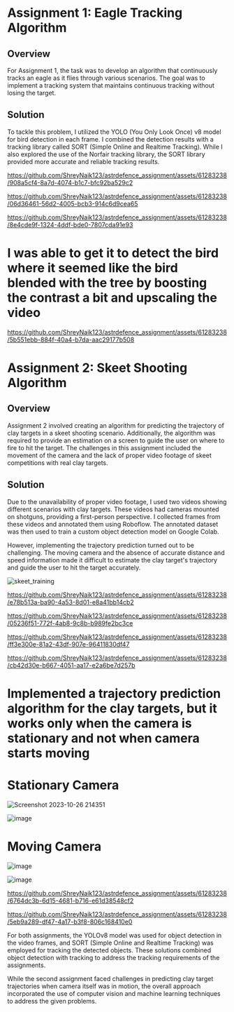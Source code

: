 # Assignment 1: Eagle Tracking Algorithm

## Overview
For Assignment 1, the task was to develop an algorithm that continuously tracks an eagle as it flies through various scenarios. The goal was to implement a tracking system that maintains continuous tracking without losing the target.

## Solution
To tackle this problem, I utilized the YOLO (You Only Look Once) v8 model for bird detection in each frame. I combined the detection results with a tracking library called SORT (Simple Online and Realtime Tracking). While I also explored the use of the Norfair tracking library, the SORT library provided more accurate and reliable tracking results.

https://github.com/ShreyNaik123/astrdefence_assignment/assets/61283238/908a5cf4-8a7d-4074-b1c7-bfc92ba529c2

https://github.com/ShreyNaik123/astrdefence_assignment/assets/61283238/06d36461-56d2-4005-bcb3-914c6d9cea65


https://github.com/ShreyNaik123/astrdefence_assignment/assets/61283238/8e4cde9f-1324-4ddf-bde0-7807cda91e93

# I was able to get it to detect the bird where it seemed like the bird blended with the tree by boosting the contrast a bit and upscaling the video

https://github.com/ShreyNaik123/astrdefence_assignment/assets/61283238/5b551ebb-884f-40a4-b7da-aac29177b508






# Assignment 2: Skeet Shooting Algorithm

## Overview
Assignment 2 involved creating an algorithm for predicting the trajectory of clay targets in a skeet shooting scenario. Additionally, the algorithm was required to provide an estimation on a screen to guide the user on where to fire to hit the target. The challenges in this assignment included the movement of the camera and the lack of proper video footage of skeet competitions with real clay targets.

## Solution
Due to the unavailability of proper video footage, I used two videos showing different scenarios with clay targets. These videos had cameras mounted on shotguns, providing a first-person perspective. I collected frames from these videos and annotated them using Roboflow. The annotated dataset was then used to train a custom object detection model on Google Colab.

However, implementing the trajectory prediction turned out to be challenging. The moving camera and the absence of accurate distance and speed information made it difficult to estimate the clay target's trajectory and guide the user to hit the target accurately.

![skeet_training](https://github.com/ShreyNaik123/astrdefence_assignment/assets/61283238/281c9ed9-6f99-4af8-bc51-432441ad05e6)



https://github.com/ShreyNaik123/astrdefence_assignment/assets/61283238/e78b513a-ba90-4a53-8d01-e8a41bb14cb2


https://github.com/ShreyNaik123/astrdefence_assignment/assets/61283238/05236f51-772f-4ab8-9c8b-b989fe2bc3ce




https://github.com/ShreyNaik123/astrdefence_assignment/assets/61283238/ff3e300e-81a2-43df-907e-96411830df47



https://github.com/ShreyNaik123/astrdefence_assignment/assets/61283238/cb42d30e-b667-4051-aa17-e2a6be7d257b

# Implemented a trajectory prediction algorithm for the clay targets, but it works only when the camera is stationary and not when camera starts moving

# Stationary Camera

![Screenshot 2023-10-26 214351](https://github.com/ShreyNaik123/astrdefence_assignment/assets/61283238/44e09d3f-5e81-4c71-b416-1f482636b3bb)

![image](https://github.com/ShreyNaik123/astrdefence_assignment/assets/61283238/1e9438ad-abcd-4352-9eb2-55cbd6851bad)

# Moving Camera

![image](https://github.com/ShreyNaik123/astrdefence_assignment/assets/61283238/8d540675-1cd1-47d3-b26f-cff195d25504)

![image](https://github.com/ShreyNaik123/astrdefence_assignment/assets/61283238/f672051f-2f24-43f4-93d1-ac9fcb133c28)


https://github.com/ShreyNaik123/astrdefence_assignment/assets/61283238/6764dc3b-6d15-4681-b716-e61d38548cf2


https://github.com/ShreyNaik123/astrdefence_assignment/assets/61283238/5eb9a289-df47-4a17-b3f8-806c168410e0




For both assignments, the YOLOv8 model was used for object detection in the video frames, and SORT (Simple Online and Realtime Tracking) was employed for tracking the detected objects. These solutions combined object detection with tracking to address the tracking requirements of the assignments.

While the second assignment faced challenges in predicting clay target trajectories when camera itself was in motion, the overall approach incorporated the use of computer vision and machine learning techniques to address the given problems.

